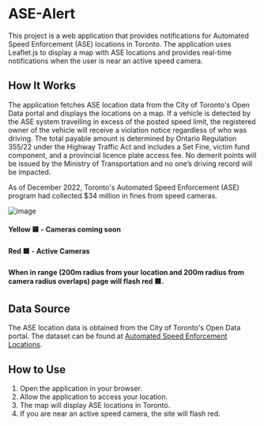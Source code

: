 # ASE-Alert

This project is a web application that provides notifications for Automated Speed Enforcement (ASE) locations in Toronto. The application uses Leaflet.js to display a map with ASE locations and provides real-time notifications when the user is near an active speed camera.

## How It Works

The application fetches ASE location data from the City of Toronto's Open Data portal and displays the locations on a map. If a vehicle is detected by the ASE system travelling in excess of the posted speed limit, the registered owner of the vehicle will receive a violation notice regardless of who was driving. The total payable amount is determined by Ontario Regulation 355/22 under the Highway Traffic Act and includes a Set Fine, victim fund component, and a provincial licence plate access fee. No demerit points will be issued by the Ministry of Transportation and no one’s driving record will be impacted.

As of December 2022, Toronto's Automated Speed Enforcement (ASE) program had collected $34 million in fines from speed cameras.

![image](https://github.com/user-attachments/assets/8183030b-2671-4167-9983-ff228ce3f8ff)

#### Yellow 🟨 - Cameras coming soon
#### Red 🟥 - Active Cameras
#### When in range (200m radius from your location and 200m radius from camera radius overlaps) page will flash red 🟥.
## Data Source

The ASE location data is obtained from the City of Toronto's Open Data portal. The dataset can be found at [Automated Speed Enforcement Locations](https://open.toronto.ca/dataset/automated-speed-enforcement-locations/).

## How to Use

1. Open the application in your browser.
2. Allow the application to access your location.
3. The map will display ASE locations in Toronto.
4. If you are near an active speed camera, the site will flash red.
